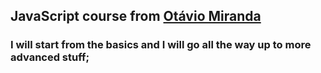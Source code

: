 ## JavaScript course from [Otávio Miranda](https://www.otaviomiranda.com.br/)
### I will start from the basics and I will go all the way up to more advanced stuff;